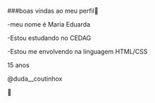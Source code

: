 ###boas vindas ao meu perfil🥀

-meu nome é Maria Eduarda 

-Estou estudando no CEDAG

-Estou me envolvendo na linguagem HTML/CSS

15 anos

@duda__coutinhox

🖤
